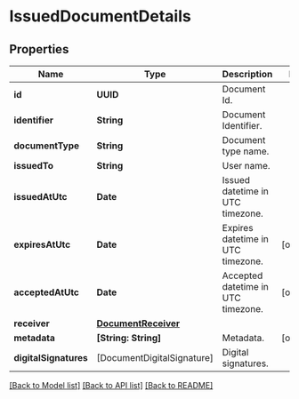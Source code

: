 # IssuedDocumentDetails

## Properties
Name | Type | Description | Notes
------------ | ------------- | ------------- | -------------
**id** | **UUID** | Document Id. | 
**identifier** | **String** | Document Identifier. | 
**documentType** | **String** | Document type name. | 
**issuedTo** | **String** | User name. | 
**issuedAtUtc** | **Date** | Issued datetime in UTC timezone. | 
**expiresAtUtc** | **Date** | Expires datetime in UTC timezone. | [optional] 
**acceptedAtUtc** | **Date** | Accepted datetime in UTC timezone. | [optional] 
**receiver** | [**DocumentReceiver**](DocumentReceiver.md) |  | 
**metadata** | **[String: String]** | Metadata. | [optional] 
**digitalSignatures** | [DocumentDigitalSignature] | Digital signatures. | 

[[Back to Model list]](../README.md#documentation-for-models) [[Back to API list]](../README.md#documentation-for-api-endpoints) [[Back to README]](../README.md)


